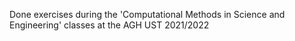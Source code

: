 Done exercises during the 'Computational Methods in Science and Engineering' classes at the AGH UST 2021/2022

